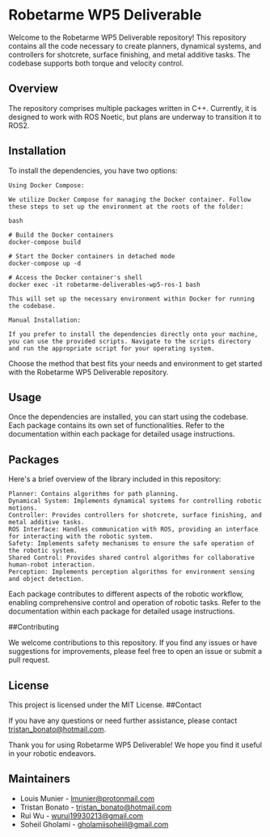 # Robetarme WP5 Deliverable

Welcome to the Robetarme WP5 Deliverable repository! This repository contains all the code necessary to create planners, dynamical systems, and controllers for shotcrete, surface finishing, and metal additive tasks. The codebase supports both torque and velocity control.
## Overview

The repository comprises multiple packages written in C++. Currently, it is designed to work with ROS Noetic, but plans are underway to transition it to ROS2.
## Installation

To install the dependencies, you have two options:

    Using Docker Compose:

    We utilize Docker Compose for managing the Docker container. Follow these steps to set up the environment at the roots of the folder:

    bash

    # Build the Docker containers
    docker-compose build

    # Start the Docker containers in detached mode
    docker-compose up -d

    # Access the Docker container's shell
    docker exec -it robetarme-deliverables-wp5-ros-1 bash

    This will set up the necessary environment within Docker for running the codebase.

    Manual Installation:

    If you prefer to install the dependencies directly onto your machine, you can use the provided scripts. Navigate to the scripts directory and run the appropriate script for your operating system.

Choose the method that best fits your needs and environment to get started with the Robetarme WP5 Deliverable repository.
## Usage

Once the dependencies are installed, you can start using the codebase. Each package contains its own set of functionalities. Refer to the documentation within each package for detailed usage instructions.
## Packages

Here's a brief overview of the library included in this repository:

    Planner: Contains algorithms for path planning.
    Dynamical System: Implements dynamical systems for controlling robotic motions.
    Controller: Provides controllers for shotcrete, surface finishing, and metal additive tasks.
    ROS Interface: Handles communication with ROS, providing an interface for interacting with the robotic system.
    Safety: Implements safety mechanisms to ensure the safe operation of the robotic system.
    Shared Control: Provides shared control algorithms for collaborative human-robot interaction.
    Perception: Implements perception algorithms for environment sensing and object detection.

Each package contributes to different aspects of the robotic workflow, enabling comprehensive control and operation of robotic tasks. Refer to the documentation within each package for detailed usage instructions.

##Contributing

We welcome contributions to this repository. If you find any issues or have suggestions for improvements, please feel free to open an issue or submit a pull request.
## License

This project is licensed under the MIT License.
##Contact

If you have any questions or need further assistance, please contact tristan_bonato@hotmail.com.

Thank you for using Robetarme WP5 Deliverable! We hope you find it useful in your robotic endeavors.

## Maintainers

- Louis Munier - <lmunier@protonmail.com>
- Tristan Bonato - <tristan_bonato@hotmail.com>
- Rui Wu - <wurui19930213@gmail.com>
- Soheil Gholami - <gholamiisoheiil@gmail.com>
